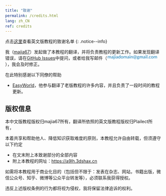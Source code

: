 ```yaml
---
title: "致谢"
permalink: /credits.html
lang: zh_CN
ref: credits
---
```


点击[这里](https://3ds.guide/credits)查看英文版教程的致谢名单
{: .notice--info}

我（[majia67](https://github.com/majia67)）发起做了本教程的翻译，并将负责教程的更新工作。如果发现翻译错误，请在[GitHub Issues](https://github.com/majia67/3DS-ARM9LoaderHax-Guide/issues)中提问，或者给我写邮件（![Email](images/email.png)），我会及时修正。

在此特别感谢以下同僚的帮助

+ [EasyWorld](https://github.com/easyworld)，他参与翻译了老版教程的许多内容，并且负责了一段时间的教程更新。

## 版权信息

本中文版教程版权归majia67所有，翻译所依照的英文版教程版权归Plailect所有，

本着共享和帮助他人、降低知识获取难度的原则，本教程允许自由转载，但须遵守以下约定

+ 在文末附上本致谢部分的全部内容
+ 附上本教程的网址：https://a9lh.3dshax.cn

如需将本教程用于商业化目的（包括但不限于：发表在杂志、网站，书籍出版，微信公众号、知乎、微博等公众平台转发等），必须联系我获得授权。

违反上述版权条例的行为都将视为侵权，我将保留法律追诉的权利。
